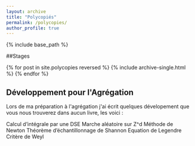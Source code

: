 ```yaml
---
layout: archive
title: "Polycopiés"
permalink: /polycopies/
author_profile: true
---
```


{% include base_path %}

##Stages

{% for post in site.polycopies reversed %}
  {% include archive-single.html %}
{% endfor %}


## Développement pour l'Agrégation 

Lors de ma préparation à l'agrégation j'ai écrit quelques dévelopement que vous nous trouverez dans aucun livre, les voici : 

Calcul d’intégrale par une DSE
Marche aléatoire sur Z^d 
Méthode de Newton
Théorème d’échantillonnage de Shannon 
Equation de Legendre
Critère de Weyl
